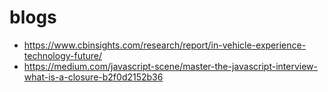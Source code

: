# blogs

- https://www.cbinsights.com/research/report/in-vehicle-experience-technology-future/
- https://medium.com/javascript-scene/master-the-javascript-interview-what-is-a-closure-b2f0d2152b36
